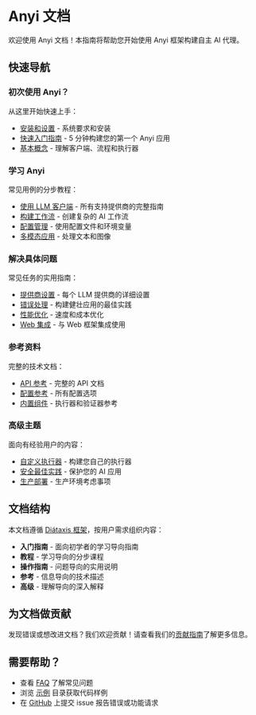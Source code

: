 # Anyi 文档

欢迎使用 Anyi 文档！本指南将帮助您开始使用 Anyi 框架构建自主 AI 代理。

## 快速导航

### 初次使用 Anyi？

从这里开始快速上手：

- [安装和设置](getting-started/installation.md) - 系统要求和安装
- [快速入门指南](getting-started/quickstart.md) - 5 分钟构建您的第一个 Anyi 应用
- [基本概念](getting-started/concepts.md) - 理解客户端、流程和执行器

### 学习 Anyi

常见用例的分步教程：

- [使用 LLM 客户端](tutorials/llm-clients.md) - 所有支持提供商的完整指南
- [构建工作流](tutorials/workflows.md) - 创建复杂的 AI 工作流
- [配置管理](tutorials/configuration.md) - 使用配置文件和环境变量
- [多模态应用](tutorials/multimodal.md) - 处理文本和图像

### 解决具体问题

常见任务的实用指南：

- [提供商设置](how-to/provider-setup.md) - 每个 LLM 提供商的详细设置
- [错误处理](how-to/error-handling.md) - 构建健壮应用的最佳实践
- [性能优化](how-to/performance.md) - 速度和成本优化
- [Web 集成](how-to/web-integration.md) - 与 Web 框架集成使用

### 参考资料

完整的技术文档：

- [API 参考](https://pkg.go.dev/github.com/jieliu2000/anyi) - 完整的 API 文档
- [配置参考](reference/configuration.md) - 所有配置选项
- [内置组件](reference/components.md) - 执行器和验证器参考

### 高级主题

面向有经验用户的内容：

- [自定义执行器](advanced/custom-executors.md) - 构建您自己的执行器
- [安全最佳实践](advanced/security.md) - 保护您的 AI 应用
- [生产部署](advanced/deployment.md) - 生产环境考虑事项

## 文档结构

本文档遵循 [Diátaxis 框架](https://diataxis.fr/)，按用户需求组织内容：

- **入门指南** - 面向初学者的学习导向指南
- **教程** - 学习导向的分步课程
- **操作指南** - 问题导向的实用说明
- **参考** - 信息导向的技术描述
- **高级** - 理解导向的深入解释

## 为文档做贡献

发现错误或想改进文档？我们欢迎贡献！请查看我们的[贡献指南](../../CONTRIBUTING.md)了解更多信息。

## 需要帮助？

- 查看 [FAQ](reference/faq.md) 了解常见问题
- 浏览 [示例](../../examples/) 目录获取代码样例
- 在 [GitHub](https://github.com/jieliu2000/anyi/issues) 上提交 issue 报告错误或功能请求
